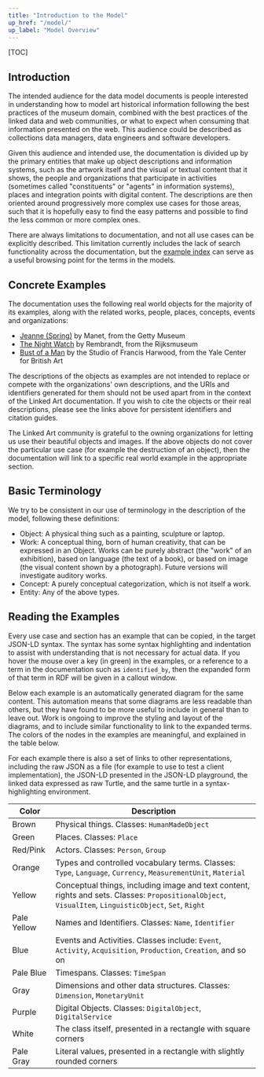 ```yaml
---
title: "Introduction to the Model"
up_href: "/model/"
up_label: "Model Overview"
---
```


[TOC]

## Introduction

The intended audience for the data model documents is people interested in understanding how to model art historical information following the best practices of the museum domain, combined with the best practices of the linked data and web communities, or what to expect when consuming that information presented on the web.  This audience could be described as collections data managers, data engineers and software developers. 

Given this audience and intended use, the documentation is divided up by the primary entities that make up object descriptions and information systems, such as the artwork itself and the visual or textual content that it shows, the people and organizations that participate in activities (sometimes called "constituents" or "agents" in information systems), places and integration points with digital content. The descriptions are then oriented around progressively more complex use cases for those areas, such that it is hopefully easy to find the easy patterns and possible to find the less common or more complex ones.

There are always limitations to documentation, and not all use cases can be explicitly described.  This limitation currently includes the lack of search functionality across the documentation, but the [example index](/model/example_index) can serve as a useful browsing point for the terms in the models.

## Concrete Examples

The documentation uses the following real world objects for the majority of its examples, along with the related works, people, places, concepts, events and organizations:

* [Jeanne (Spring)](https://www.getty.edu/art/collection/object/103QTZ) by Manet, from the Getty Museum
* [The Night Watch](https://www.rijksmuseum.nl/en/collection/sk-c-5) by Rembrandt, from the Rijksmuseum
* [Bust of a Man](https://collections.britishart.yale.edu/catalog/tms:54430) by the Studio of Francis Harwood, from the Yale Center for British Art

The descriptions of the objects as examples are not intended to replace or compete with the organizations' own descriptions, and the URIs and identifiers generated for them should not be used apart from in the context of the Linked Art documentation. If you wish to cite the objects or their real descriptions, please see the links above for persistent identifiers and citation guides.

The Linked Art community is grateful to the owning organizations for letting us use their beautiful objects and images.
If the above objects do not cover the particular use case (for example the destruction of an object), then the documentation will link to a specific real world example in the appropriate section.

## Basic Terminology

We try to be consistent in our use of terminology in the description of the model, following these definitions:

* Object: A physical thing such as a painting, sculpture or laptop.
* Work: A conceptual thing, born of human creativity, that can be expressed in an Object. Works can be purely abstract (the "work" of an exhibition), based on language (the text of a book), or based on image (the visual content shown by a photograph). Future versions will investigate auditory works.
* Concept: A purely conceptual categorization, which is not itself a work. 
* Entity: Any of the above types.


## Reading the Examples

Every use case and section has an example that can be copied, in the target JSON-LD syntax.  The syntax has some syntax highlighting and indentation to assist with understanding that is not necessary for actual data. If you hover the mouse over a key (in green) in the examples, or a reference to a term in the documentation such as `identified_by`, then the expanded form of that term in RDF will be given in a callout window.

Below each example is an automatically generated diagram for the same content.  This automation means that some diagrams are less readable than others, but they have found to be more useful to include in general than to leave out. Work is ongoing to improve the styling and layout of the diagrams, and to include similar functionality to link to the expanded terms. The colors of the nodes in the examples are meaningful, and explained in the table below.

For each example there is also a set of links to other representations, including the raw JSON as a file (for example to use to test a client implementation), the JSON-LD presented in the JSON-LD playground, the linked data expressed as raw Turtle, and the same turtle in a syntax-highlighting environment.

| Color         | Description |
| ------------- | ----------- |
| Brown         | Physical things. Classes: `HumanMadeObject` |
| Green         | Places.  Classes: `Place` |
| Red/Pink      | Actors.  Classes: `Person`, `Group` |
| Orange        | Types and controlled vocabulary terms. Classes: `Type`, `Language`, `Currency`, `MeasurementUnit`, `Material` |
| Yellow        | Conceptual things, including image and text content, rights and sets. Classes: `PropositionalObject`, `VisualItem`, `LinguisticObject`, `Set`, `Right` |
| Pale Yellow   | Names and Identifiers. Classes: `Name`, `Identifier` |
| Blue          | Events and Activities. Classes include: `Event`, `Activity`, `Acquisition`, `Production`, `Creation`, and so on |
| Pale Blue     | Timespans. Classes: `TimeSpan` |
| Gray          | Dimensions and other data structures. Classes: `Dimension`, `MonetaryUnit` |
| Purple        | Digital Objects. Classes: `DigitalObject`, `DigitalService` |
| White         | The class itself, presented in a rectangle with square corners |
| Pale Gray     | Literal values, presented in a rectangle with slightly rounded corners |
